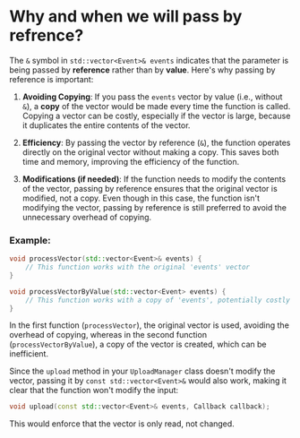 # Why and when we will pass by refrence? #

The `&` symbol in `std::vector<Event>& events` indicates that the parameter is being passed by **reference** rather than by **value**. Here's why passing by reference is important:

1. **Avoiding Copying**: If you pass the `events` vector by value (i.e., without `&`), a **copy** of the vector would be made every time the function is called. Copying a vector can be costly, especially if the vector is large, because it duplicates the entire contents of the vector.

2. **Efficiency**: By passing the vector by reference (`&`), the function operates directly on the original vector without making a copy. This saves both time and memory, improving the efficiency of the function.

3. **Modifications (if needed)**: If the function needs to modify the contents of the vector, passing by reference ensures that the original vector is modified, not a copy. Even though in this case, the function isn't modifying the vector, passing by reference is still preferred to avoid the unnecessary overhead of copying.

### Example:

```cpp
void processVector(std::vector<Event>& events) {
    // This function works with the original 'events' vector
}

void processVectorByValue(std::vector<Event> events) {
    // This function works with a copy of 'events', potentially costly
}
```

In the first function (`processVector`), the original vector is used, avoiding the overhead of copying, whereas in the second function (`processVectorByValue`), a copy of the vector is created, which can be inefficient.

Since the `upload` method in your `UploadManager` class doesn't modify the vector, passing it by `const std::vector<Event>&` would also work, making it clear that the function won't modify the input:

```cpp
void upload(const std::vector<Event>& events, Callback callback);
```

This would enforce that the vector is only read, not changed.